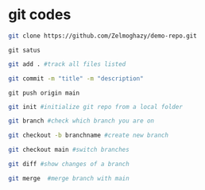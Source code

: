 # git codes
 
 ```bash
git clone https://github.com/Zelmoghazy/demo-repo.git
```
```
git satus
```
```bash
git add . #track all files listed
```
```bash
git commit -m "title" -m "description"
```
```
git push origin main
```
```bash
git init #initialize git repo from a local folder
```
```bash
git branch #check which branch you are on
```
```bash
git checkout -b branchname #create new branch
```
```bash
git checkout main #switch branches
```
```bash
git diff #show changes of a branch
```
```bash
git merge  #merge branch with main
```




